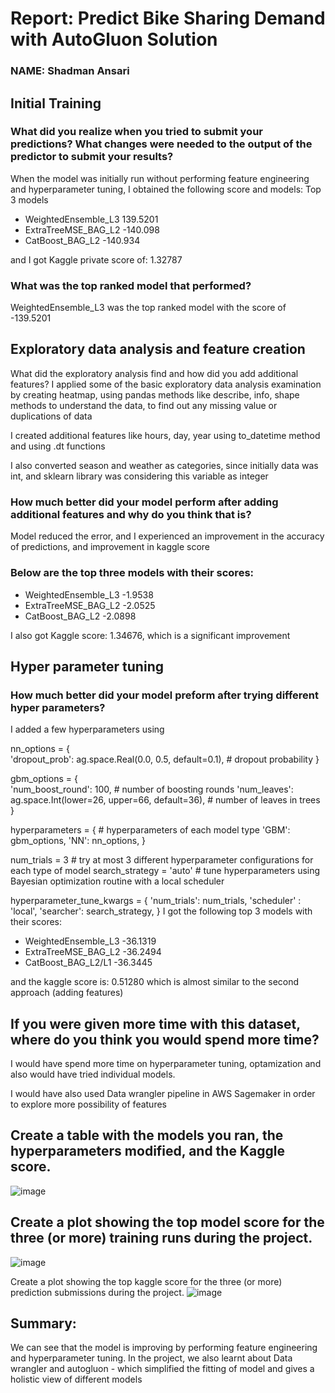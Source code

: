 # Report: Predict Bike Sharing Demand with AutoGluon Solution
### NAME: Shadman Ansari

## Initial Training
### What did you realize when you tried to submit your predictions? What changes were needed to the output of the predictor to submit your results?

When the model was initially run without performing feature engineering and hyperparameter tuning, I obtained the following score and models:
Top 3 models
 * WeightedEnsemble_L3	139.5201
 * ExtraTreeMSE_BAG_L2	-140.098
 * CatBoost_BAG_L2	-140.934

and I got Kaggle private score of: 1.32787

### What was the top ranked model that performed?
WeightedEnsemble_L3 was the top ranked model with the score of -139.5201

## Exploratory data analysis and feature creation
What did the exploratory analysis find and how did you add additional features?
I applied some of the basic exploratory data analysis examination by creating heatmap, using pandas methods like describe, info, shape methods to understand the data, to find out any missing value or duplications of data

I created additional features like hours, day, year using to_datetime method and using .dt functions

I also converted season and weather as categories, since initially data was int, and sklearn library was considering this variable as integer

### How much better did your model perform after adding additional features and why do you think that is?

Model reduced the error, and I experienced an improvement in the accuracy of predictions, and improvement in kaggle score

### Below are the top three models with their scores:
 * WeightedEnsemble_L3	-1.9538
 * ExtraTreeMSE_BAG_L2	-2.0525
 * CatBoost_BAG_L2	-2.0898

I also got Kaggle score: 1.34676, which is a significant improvement 

## Hyper parameter tuning
### How much better did your model preform after trying different hyper parameters?

I added a few hyperparameters using 

nn_options = {  
    'dropout_prob': ag.space.Real(0.0, 0.5, default=0.1),  # dropout probability 
}

gbm_options = {  
    'num_boost_round': 100,  # number of boosting rounds 
    'num_leaves': ag.space.Int(lower=26, upper=66, default=36),  # number of leaves in trees
}

hyperparameters = {  # hyperparameters of each model type
                   'GBM': gbm_options,
                   'NN': nn_options, 
                  }  

num_trials = 3  # try at most 3 different hyperparameter configurations for each type of model
search_strategy = 'auto'  # tune hyperparameters using Bayesian optimization routine with a local scheduler

hyperparameter_tune_kwargs = { 
    'num_trials': num_trials,
    'scheduler' : 'local',
    'searcher': search_strategy,
}
I got the following top 3 models with their scores:
 * WeightedEnsemble_L3	-36.1319
 * ExtraTreeMSE_BAG_L2	-36.2494
 * CatBoost_BAG_L2/L1	-36.3445

and the kaggle score is: 0.51280  which is almost similar to the second approach (adding features)

## If you were given more time with this dataset, where do you think you would spend more time?
I would have spend more time on hyperparameter tuning, optamization and also would have tried individual models.

I would have also used Data wrangler pipeline in AWS Sagemaker in order to explore more possibility of features

## Create a table with the models you ran, the hyperparameters modified, and the Kaggle score.
 ![image](https://user-images.githubusercontent.com/121497007/216639487-572ecf9a-bff0-459c-ae13-3c4311489dd0.png)


## Create a plot showing the top model score for the three (or more) training runs during the project.

 ![image](https://user-images.githubusercontent.com/121497007/216639611-b91b8e9e-0c51-450b-8961-d2630c9b14ca.png)

Create a plot showing the top kaggle score for the three (or more) prediction submissions during the project.
 ![image](https://user-images.githubusercontent.com/121497007/216639686-2e4d9eb6-492b-4a27-b50b-2565c1ee2072.png)


## Summary:

We can see that the model is improving by performing feature engineering and hyperparameter tuning.
In the project, we also learnt about Data wrangler and autogluon - which simplified the fitting of model and gives a holistic view of different models

